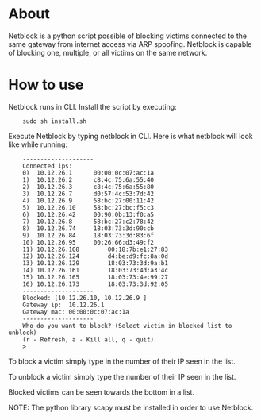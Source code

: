 # About

Netblock is a python script possible of blocking victims connected to the same
gateway from internet access via ARP spoofing. Netblock is capable of blocking
one, multiple, or all victims on the same network.


# How to use

Netblock runs in CLI. Install the script by executing:

		sudo sh install.sh

Execute Netblock by typing netblock in CLI. Here is what netblock will look like
while running:

		--------------------
		Connected ips:
		0)	10.12.26.1		00:00:0c:07:ac:1a
		1)	10.12.26.2		c8:4c:75:6a:55:40
		2)	10.12.26.3		c8:4c:75:6a:55:80
		3)	10.12.26.7		d0:57:4c:53:7d:42
		4)	10.12.26.9		58:bc:27:00:11:42
		5)	10.12.26.10		58:bc:27:bc:f5:c3
		6)	10.12.26.42		00:90:0b:13:f0:a5
		7)	10.12.26.8		58:bc:27:c2:78:42
		8)	10.12.26.74		18:03:73:3d:90:cb
		9)	10.12.26.84		18:03:73:3d:83:6f
		10)	10.12.26.95		00:26:66:d3:49:f2
		11)	10.12.26.108		00:18:7b:e1:27:83
		12)	10.12.26.124		d4:be:d9:fc:8a:0d
		13)	10.12.26.129		18:03:73:3d:9a:b1
		14)	10.12.26.161		18:03:73:4d:a3:4c
		15)	10.12.26.165		18:03:73:4e:99:27
		16)	10.12.26.173		18:03:73:3d:92:05
		--------------------
		Blocked: [10.12.26.10, 10.12.26.9 ]
		Gateway ip:  10.12.26.1
		Gateway mac: 00:00:0c:07:ac:1a
		--------------------
		Who do you want to block? (Select victim in blocked list to unblock)
		(r - Refresh, a - Kill all, q - quit)
		>


To block a victim simply type in the number of their IP seen in the list.

To unblock a victim simply type the number of their IP seen in the list.

Blocked victims can be seen towards the bottom in a list.

NOTE: The python library scapy must be installed in order to use Netblock.
